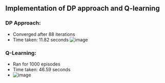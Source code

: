## Implementation of DP approach and Q-learning
### DP Approach:
- Converged after 88 iterations
- Time taken: 11.82 seconds
  ![image](https://github.com/user-attachments/assets/78be301e-b0f7-4a6d-b58e-636f8d8d3c07)

### Q-Learning:
- Ran for 1000 episodes
- Time taken: 46.59 seconds
- ![image](https://github.com/user-attachments/assets/18a594ba-d72f-4be5-8732-3a2f8cc1818a)

